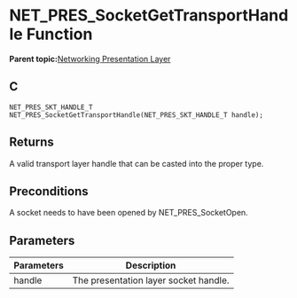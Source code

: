 # NET\_PRES\_SocketGetTransportHandle Function

**Parent topic:**[Networking Presentation Layer](GUID-75470E5B-2289-4F94-AE85-2BB7DF4C4F07.md)

## C

```
NET_PRES_SKT_HANDLE_T NET_PRES_SocketGetTransportHandle(NET_PRES_SKT_HANDLE_T handle); 
```

## Returns

A valid transport layer handle that can be casted into the proper type.

## Preconditions

A socket needs to have been opened by NET\_PRES\_SocketOpen.

## Parameters

|Parameters|Description|
|----------|-----------|
|handle|The presentation layer socket handle.|


